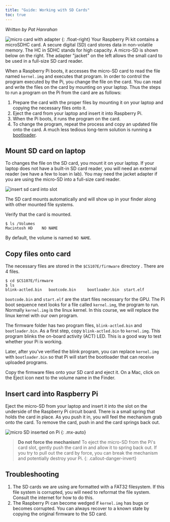```yaml
---
title: "Guide: Working with SD Cards"
toc: true
---
```


*Written by Pat Hanrahan*

![micro card with adapter](../images/sd.kingston.jpg)
{: .float-right}
Your Raspberry Pi kit contains a microSDHC card. A secure digital (SD) card
stores data in non-volatile memory. The HC in SDHC stands for high
capacity. A micro-SD is shown below on the right. The adapter "jacket" on the left allows the small card to be used in a full-size SD card reader.

When a Raspberry Pi boots, it accesses the micro-SD card to read the file named `kernel.img` and executes that program.  In order to control the program executed by the Pi, you change the file on the card. You can read and write the files on the card by mounting on your laptop. Thus the steps to run a program on the Pi from the card are as follows:

1. Prepare the card with the proper files by mounting it on your laptop and copying the necessary files onto it. 
2. Eject the card from your laptop and insert it into Raspberry Pi.  
3. When the Pi boots, it runs the program on the card.
4. To change the program, repeat the process and copy an updated file onto the card. A much less tedious long-term solution is running a [bootloader](/guides/bootloader).

## Mount SD card on laptop
To changes the file on the SD card, you mount it on your laptop. If your laptop does not have a built-in SD card reader, you will need an external reader (we have a few to loan in lab). You may need the jacket adapter if you are using the micro-SD into a full-size card reader.

![insert sd card into slot](../images/sd.mac.jpg)

The SD card mounts automatically and will show up in your finder along with other mounted file systems.

Verify that the card is mounted.
```console
$ ls /Volumes
Macintosh HD    NO NAME
```

By default, the volume is named `NO NAME`.


## Copy files onto card

The necessary files are stored in the `$CS107E/firmware` directory . There are 4 files.

```console
$ cd $CS107E/firmware
$ ls
blink-actled.bin   bootcode.bin     bootloader.bin  start.elf
```

`bootcode.bin` and `start.elf` are the start files necessary for the GPU. The Pi boot sequence next looks for a file called `kernel.img`, the program to run. Normally `kernel.img` is the linux kernel. In this course, we will replace the linux kernel with our
own program.

The firmware folder has two program files, `blink-actled.bin` and
`bootloader.bin`.  As a first step, copy `blink-actled.bin`
to `kernel.img`. This program
blinks the on-board activity (ACT) LED. This is a
good way to test whether your Pi is working.

Later, after you've verified the blink program, you can
replace `kernel.img` with `bootloader.bin` so that Pi will start the bootloader that can receive uploaded programs. 

Copy the firmware files onto your SD card and eject it. On a Mac, click on the Eject icon next to the volume name in the Finder.

## Insert card into Raspberry Pi
Eject the micro-SD from your laptop and insert it into the slot on the underside of the Raspberry Pi circuit board. There is a small spring that holds the card in place. As you push it in, you will feel the mechanism grab onto the card. To remove the card, push in and the card springs back out.

![micro SD inserted on Pi](../images/sd.pi.jpg)
{: .mx-auto}

>**Do not force the mechanism!** To eject the micro-SD from the Pi's card slot, gently push the card in and allow it to spring back out. If you try to pull out the card by force, you can break the mechanism and potentially destroy your Pi.
{: .callout-danger-invert}

## Troubleshooting

1.  The SD cards we are using are formatted with a FAT32 filesystem. If this
    file system is corrupted, you will need to reformat the file system.
    Consult the internet for how to do this.
2.  The Raspberry Pi can become wedged if `kernel.img` has bugs or
    becomes corrupted. You can always recover to a known state by copying the
    original firmware to the SD card.

